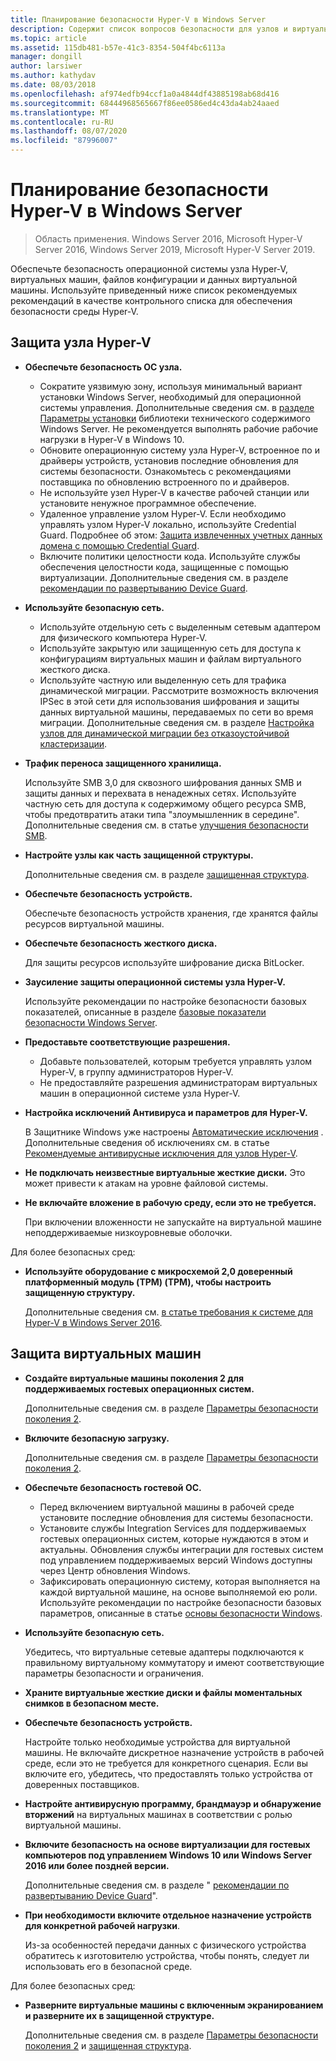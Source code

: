 ```yaml
---
title: Планирование безопасности Hyper-V в Windows Server
description: Содержит список вопросов безопасности для узлов и виртуальных машин Hyper-v.
ms.topic: article
ms.assetid: 115db481-b57e-41c3-8354-504f4bc6113a
manager: dongill
author: larsiwer
ms.author: kathydav
ms.date: 08/03/2018
ms.openlocfilehash: af974edfb94ccf1a0a4844df43885198ab68d416
ms.sourcegitcommit: 68444968565667f86ee0586ed4c43da4ab24aaed
ms.translationtype: MT
ms.contentlocale: ru-RU
ms.lasthandoff: 08/07/2020
ms.locfileid: "87996007"
---
```

# <a name="plan-for-hyper-v-security-in-windows-server"></a>Планирование безопасности Hyper-V в Windows Server

>Область применения. Windows Server 2016, Microsoft Hyper-V Server 2016, Windows Server 2019, Microsoft Hyper-V Server 2019.

Обеспечьте безопасность операционной системы узла Hyper-V, виртуальных машин, файлов конфигурации и данных виртуальной машины. Используйте приведенный ниже список рекомендуемых рекомендаций в качестве контрольного списка для обеспечения безопасности среды Hyper-V.

## <a name="secure-the-hyper-v-host"></a>Защита узла Hyper-V
- **Обеспечьте безопасность ОС узла.**
    - Сократите уязвимую зону, используя минимальный вариант установки Windows Server, необходимый для операционной системы управления. Дополнительные сведения см. в [разделе Параметры установки](../../../get-started-19/install-upgrade-migrate-19.md) библиотеки технического содержимого Windows Server. Не рекомендуется выполнять рабочие рабочие нагрузки в Hyper-V в Windows 10.
    - Обновите операционную систему узла Hyper-V, встроенное по и драйверы устройств, установив последние обновления для системы безопасности. Ознакомьтесь с рекомендациями поставщика по обновлению встроенного по и драйверов.
    - Не используйте узел Hyper-V в качестве рабочей станции или установите ненужное программное обеспечение.
    - Удаленное управление узлом Hyper-V. Если необходимо управлять узлом Hyper-V локально, используйте Credential Guard. Подробнее об этом: [Защита извлеченных учетных данных домена с помощью Credential Guard](/windows/access-protection/credential-guard/credential-guard).
    - Включите политики целостности кода. Используйте службы обеспечения целостности кода, защищенные с помощью виртуализации. Дополнительные сведения см. в разделе [рекомендации по развертыванию Device Guard](/windows/device-security/device-guard/device-guard-deployment-guide).
- **Используйте безопасную сеть.**
    - Используйте отдельную сеть с выделенным сетевым адаптером для физического компьютера Hyper-V.
    - Используйте закрытую или защищенную сеть для доступа к конфигурациям виртуальных машин и файлам виртуального жесткого диска.
    - Используйте частную или выделенную сеть для трафика динамической миграции. Рассмотрите возможность включения IPSec в этой сети для использования шифрования и защиты данных виртуальной машины, передаваемых по сети во время миграции. Дополнительные сведения см. в разделе [Настройка узлов для динамической миграции без отказоустойчивой кластеризации](../deploy/set-up-hosts-for-live-migration-without-failover-clustering.md).
- **Трафик переноса защищенного хранилища.**

    Используйте SMB 3,0 для сквозного шифрования данных SMB и защиты данных и перехвата в ненадежных сетях. Используйте частную сеть для доступа к содержимому общего ресурса SMB, чтобы предотвратить атаки типа "злоумышленник в середине". Дополнительные сведения см. в статье [улучшения безопасности SMB](/previous-versions/windows/it-pro/windows-server-2012-R2-and-2012/dn551363(v=ws.11)).
- **Настройте узлы как часть защищенной структуры.**

    Дополнительные сведения см. в разделе [защищенная структура](../../../security/guarded-fabric-shielded-vm/guarded-fabric-and-shielded-vms-top-node.md).
- **Обеспечьте безопасность устройств.**

    Обеспечьте безопасность устройств хранения, где хранятся файлы ресурсов виртуальной машины.

- **Обеспечьте безопасность жесткого диска.**

    Для защиты ресурсов используйте шифрование диска BitLocker.

- **Заусиление защиты операционной системы узла Hyper-V.**

    Используйте рекомендации по настройке безопасности базовых показателей, описанные в разделе [базовые показатели безопасности Windows Server](/windows/device-security/windows-security-baselines).

- **Предоставьте соответствующие разрешения.**
    - Добавьте пользователей, которым требуется управлять узлом Hyper-V, в группу администраторов Hyper-V.
    - Не предоставляйте разрешения администраторам виртуальных машин в операционной системе узла Hyper-V.

- **Настройка исключений Антивируса и параметров для Hyper-V.**

    В Защитнике Windows уже настроены [Автоматические исключения](/windows/security/threat-protection/windows-defender-antivirus/configure-server-exclusions-windows-defender-antivirus) . Дополнительные сведения об исключениях см. в статье [Рекомендуемые антивирусные исключения для узлов Hyper-V](https://support.microsoft.com/kb/3105657).

- **Не подключать неизвестные виртуальные жесткие диски.** Это может привести к атакам на уровне файловой системы.

- **Не включайте вложение в рабочую среду, если это не требуется.**

    При включении вложенности не запускайте на виртуальной машине неподдерживаемые низкоуровневые оболочки.

Для более безопасных сред:

- **Используйте оборудование с микросхемой 2,0 доверенный платформенный модуль (TPM) (TPM), чтобы настроить защищенную структуру.**

    Дополнительные сведения см. [в статье требования к системе для Hyper-V в Windows Server 2016](../system-requirements-for-hyper-v-on-windows.md).

## <a name="secure-virtual-machines"></a>Защита виртуальных машин
- **Создайте виртуальные машины поколения 2 для поддерживаемых гостевых операционных систем.**

    Дополнительные сведения см. в разделе [Параметры безопасности поколения 2](../learn-more/Generation-2-virtual-machine-security-settings-for-Hyper-V.md).

- **Включите безопасную загрузку.**

    Дополнительные сведения см. в разделе [Параметры безопасности поколения 2](../learn-more/Generation-2-virtual-machine-security-settings-for-Hyper-V.md).

- **Обеспечьте безопасность гостевой ОС.**

    - Перед включением виртуальной машины в рабочей среде установите последние обновления для системы безопасности.
    - Установите службы Integration Services для поддерживаемых гостевых операционных систем, которые нуждаются в этом и актуальны. Обновления службы интеграции для гостевых систем под управлением поддерживаемых версий Windows доступны через Центр обновления Windows.
    - Зафиксировать операционную систему, которая выполняется на каждой виртуальной машине, на основе выполняемой ею роли. Используйте рекомендации по настройке безопасности базовых параметров, описанные в статье [основы безопасности Windows](/windows/device-security/windows-security-baselines).

- **Используйте безопасную сеть.**

    Убедитесь, что виртуальные сетевые адаптеры подключаются к правильному виртуальному коммутатору и имеют соответствующие параметры безопасности и ограничения.

- **Храните виртуальные жесткие диски и файлы моментальных снимков в безопасном месте.**

- **Обеспечьте безопасность устройств.**

    Настройте только необходимые устройства для виртуальной машины. Не включайте дискретное назначение устройств в рабочей среде, если это не требуется для конкретного сценария. Если вы включите его, убедитесь, что предоставлять только устройства от доверенных поставщиков.

- **Настройте антивирусную программу, брандмауэр и обнаружение вторжений** на виртуальных машинах в соответствии с ролью виртуальной машины.

- **Включите безопасность на основе виртуализации для гостевых компьютеров под управлением Windows 10 или Windows Server 2016 или более поздней версии.**

    Дополнительные сведения см. в разделе " [рекомендации по развертыванию Device Guard](/windows/device-security/device-guard/device-guard-deployment-guide)".

- **При необходимости включите отдельное назначение устройств для конкретной рабочей нагрузки**.

    Из-за особенностей передачи данных с физического устройства обратитесь к изготовителю устройства, чтобы понять, следует ли использовать его в безопасной среде.

Для более безопасных сред:

- **Разверните виртуальные машины с включенным экранированием и разверните их в защищенной структуре.**

    Дополнительные сведения см. в разделе [Параметры безопасности поколения 2](../learn-more/Generation-2-virtual-machine-security-settings-for-Hyper-V.md) и [защищенная структура](../../../security/guarded-fabric-shielded-vm/guarded-fabric-and-shielded-vms-top-node.md).